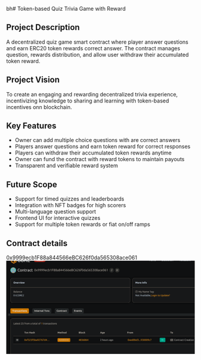 bh# Token-based Quiz  Trivia Game with Reward

## Project Description
A decentralized quiz game smart contract where player answer questions and earn ERC20 token rewards correct answer. The contract manages question, rewards distribution, and allow user withdraw their accumulated token reward.

## Project Vision
To create an engaging and rewarding decentralized trivia experience, incentivizing knowledge to sharing and learning with token-based incentives onn blockchain.

## Key Features
- Owner can add multiple choice questions with are correct answers
- Players answer questions and earn token reward for correct responses
- Players can withdraw their accumulated token rewards anytime
- Owner can fund the contract with reward tokens to maintain payouts
- Transparent and verifiable reward system

## Future Scope
- Support for timed quizzes and leaderboards
- Integration with NFT badges for high scorers
- Multi-language question support
- Frontend UI for interactive quizzes
- Support for multiple token rewards or fiat on/off ramps

## Contract details
0x9999ecb1F88a844566eBC626f0da565308ace061![alt text](image.png)
